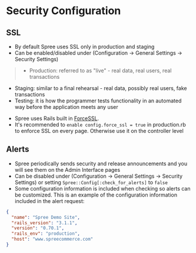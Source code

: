 # Security Configuration

## SSL
* By default Spree uses SSL only in production and staging
* Can be enabled/disabled under (Configuration -> General Settings -> Security Settings)

>- Production: referred to as "live" - real data, real users, real transactions
- Staging: similar to a final rehearsal - real data, possibly real users, fake transactions
- Testing: it is how the programmer tests functionality in an automated way before the
application meets any user

* Spree uses Rails built in
[ForceSSL](http://api.rubyonrails.org/classes/ActionController/ForceSSL/ClassMethods.html).
* It's recommended to `enable config.force_ssl = true` in production.rb to enforce SSL on every 
page. Otherwise use it on the controller level

## Alerts
* Spree periodically sends security and release announcements and you will see
them on the Admin Interface pages
* Can be disabled under (Configuration -> General Settings -> Security Settings) or setting
`Spree::Config[:check_for_alerts]` to `false`
* Some configuration information is included when checking so alerts can be customized. This is an
 example of the configuration information included in the alert request:

```json
{
  "name": "Spree Demo Site",
  "rails_version": "3.1.1",
  "version": "0.70.1",
  "rails_env": "production",
  "host": "www.spreecommerce.com"
}
```
